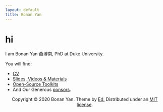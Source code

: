 ```yaml
---
layout: default
title: Bonan Yan
---
```


# hi

I am Bonan Yan 燕博南, PhD at Duke University. 

You will find:
* [CV](A_Me) 
* [Slides, Videos & Materials](B_Materials)
* [Open-Source Toolkits](C_Software) 
* And Our Generous [ponsors](D_Sponsors).

<!-- |Link|You will find|
|---|---|
|*[About Me](A_Me) | my curriculum vitae|
|*[Materials](B_Materials) | my slides, videos & recommended materials|
|*[Software](C_Software) | open source software|
|*[Sponsors](D_Sponsors)|the generous sponsors of our research| -->

<p align="center">
  Copyright &copy; 2020 Bonan Yan. Theme by <a href="https://minicomp.github.io/ed/">Ed.</a> Distributed under an <a href="/LICENSE">MIT license</a>.
</p>